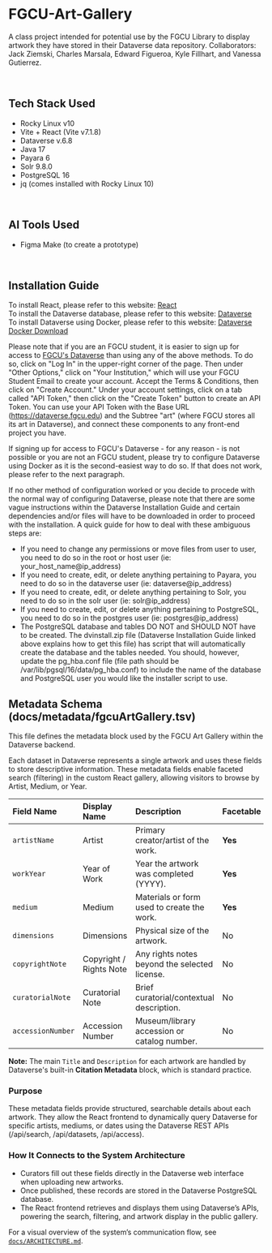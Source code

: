 # FGCU-Art-Gallery
A class project intended for potential use by the FGCU Library to display artwork they have stored in their Dataverse data repository. Collaborators: Jack Ziemski, Charles Marsala, Edward Figueroa, Kyle Fillhart, and Vanessa Gutierrez.

</br>

## Tech Stack Used
- Rocky Linux v10
- Vite + React (Vite v7.1.8)
- Dataverse v.6.8
- Java 17
- Payara 6
- Solr 9.8.0
- PostgreSQL 16
- jq (comes installed with Rocky Linux 10)

</br>

## AI Tools Used
- Figma Make (to create a prototype)

</br>

## Installation Guide

To install React, please refer to this website: [React](https://react.dev/learn/creating-a-react-app) </br>
To install the Dataverse database, please refer to this website: [Dataverse](https://guides.dataverse.org/en/latest/installation/index.html) </br>
To install Dataverse using Docker, please refer to this website: [Dataverse Docker Download](https://guides.dataverse.org/en/latest/container/running/index.html)

Please note that if you are an FGCU student, it is easier to sign up for access to [FGCU's Dataverse](https://dataverse.fgcu.edu) than using any of the above methods. To do so, click on "Log In" in the upper-right corner of the page. Then under "Other Options," click on "Your Institution," which will use your FGCU Student Email to create your account. Accept the Terms & Conditions, then click on "Create Account." Under your account settings, click on a tab called "API Token," then click on the "Create Token" button to create an API Token. You can use your API Token with the Base URL (https://dataverse.fgcu.edu) and the Subtree "art" (where FGCU stores all its art in Dataverse), and connect these components to any front-end project you have.

If signing up for access to FGCU's Dataverse - for any reason - is not possible or you are not an FGCU student, please try to configure Dataverse using Docker as it is the second-easiest way to do so. If that does not work, please refer to the next paragraph.

If no other method of configuration worked or you decide to procede with the normal way of configuring Dataverse, please note that there are some vague instructions within the Dataverse Installation Guide and certain dependencies and/or files will have to be downloaded in order to proceed with the installation. A quick guide for how to deal with these ambiguous steps are:

- If you need to change any permissions or move files from user to user, you need to do so in the root or host user (ie: your_host_name@ip_address)
- If you need to create, edit, or delete anything pertaining to Payara, you need to do so in the dataverse user (ie: dataverse@ip_address)
- If you need to create, edit, or delete anything pertaining to Solr, you need to do so in the solr user (ie: solr@ip_address)
- If you need to create, edit, or delete anything pertaining to PostgreSQL, you need to do so in the postgres user (ie: postgres@ip_address)
- The PostgreSQL database and tables DO NOT and SHOULD NOT have to be created. The dvinstall.zip file (Dataverse Installation Guide linked above explains how to get this file) has script that will automatically create the database and the tables needed. You should, however, update the pg_hba.conf file (file path should be /var/lib/pgsql/16/data/pg_hba.conf) to include the name of the database and PostgreSQL user you would like the installer script to use.

## Metadata Schema (docs/metadata/fgcuArtGallery.tsv)

This file defines the metadata block used by the FGCU Art Gallery within the Dataverse backend.

Each dataset in Dataverse represents a single artwork and uses these fields to store descriptive information. These metadata fields enable faceted search (filtering) in the custom React gallery, allowing visitors to browse by Artist, Medium, or Year.

| Field Name | Display Name | Description | Facetable |
| :--- | :--- | :--- | :--- |
| `artistName` | Artist | Primary creator/artist of the work. | **Yes** |
| `workYear` | Year of Work | Year the artwork was completed (YYYY). | **Yes** |
| `medium` | Medium | Materials or form used to create the work. | **Yes** |
| `dimensions` | Dimensions | Physical size of the artwork. | No |
| `copyrightNote` | Copyright / Rights Note | Any rights notes beyond the selected license. | No |
| `curatorialNote` | Curatorial Note | Brief curatorial/contextual description. | No |
| `accessionNumber`| Accession Number | Museum/library accession or catalog number. | No |

**Note:** The main `Title` and `Description` for each artwork are handled by Dataverse's built-in **Citation Metadata** block, which is standard practice.

### Purpose

These metadata fields provide structured, searchable details about each artwork. They allow the React frontend to dynamically query Dataverse for specific artists, mediums, or dates using the Dataverse REST APIs (/api/search, /api/datasets, /api/access).

### How It Connects to the System Architecture

- Curators fill out these fields directly in the Dataverse web interface when uploading new artworks.
- Once published, these records are stored in the Dataverse PostgreSQL database.
- The React frontend retrieves and displays them using Dataverse’s APIs, powering the search, filtering, and artwork display in the public gallery.

For a visual overview of the system’s communication flow, see [`docs/ARCHITECTURE.md`](./docs/ARCHITECTURE.md).
